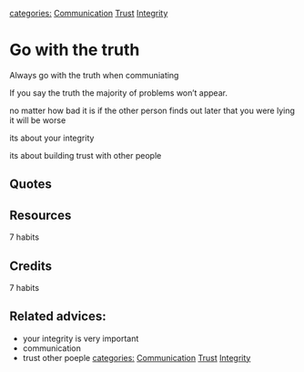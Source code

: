 [categories:](categories/index.md) [Communication](../categories/Communication.md) [Trust](../categories/Trust.md) [Integrity](../categories/Integrity.md)
# Go with the truth

Always go with the truth when communiating

If you say the truth the majority of problems won’t appear.

no matter how bad it is if the other person finds out later that you were lying it will be worse

its about your integrity

its about building trust with other people

## Quotes

## Resources

7 habits

## Credits

7 habits

## Related advices:

- your integrity is very important
- communication
- trust other poeple
[categories:](categories/index.md) [Communication](../categories/Communication.md) [Trust](../categories/Trust.md) [Integrity](../categories/Integrity.md)